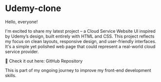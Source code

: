 # Udemy-clone
Hello, everyone!

I'm excited to share my latest project – a Cloud Service Website UI inspired by Udemy’s design, built entirely with HTML and CSS. This project reflects my focus on clean layouts, responsive design, and user-friendly interfaces. It's a simple yet polished web page that could represent a real-world cloud service provider.

🔗 Check it out here: GitHub Repository

This is part of my ongoing journey to improve my front-end development skills.
